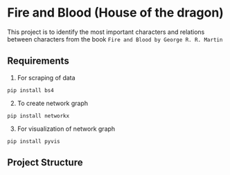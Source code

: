 # Fire and Blood (House of the dragon)

This project is to identify the most important characters and relations between characters from the book `Fire and Blood by George R. R. Martin`

## Requirements
1. For scraping of data
```
pip install bs4 
```
2. To create network graph
```
pip install networkx 
```
3. For visualization of network graph
```
pip install pyvis 
```

## Project Structure

